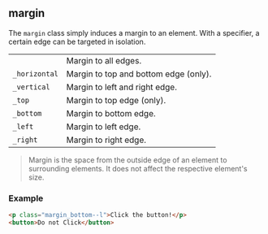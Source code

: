 ## margin

The `margin` class simply induces a margin to an element. With a specifier, a certain edge can be targeted in isolation.

| | |
| :- | :- |
| | Margin to all edges. |
| `_horizontal` | Margin to top and bottom edge (only). |
| `_vertical` | Margin to left and right edge. |
| `_top` | Margin to top edge (only). |
| `_bottom` | Margin to bottom edge. |
| `_left` | Margin to left edge. |
| `_right` | Margin to right edge. |

> Margin is the space from the outside edge of an element to surrounding elements. It does not affect the respective element's size.

### Example

``` html
<p class="margin_bottom--l">Click the button!</p>
<button>Do not Click</button>
```